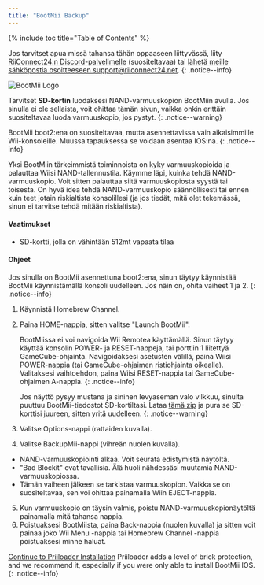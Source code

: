 ```yaml
---
title: "BootMii Backup"
---
```


{% include toc title="Table of Contents" %}

Jos tarvitset apua missä tahansa tähän oppaaseen liittyvässä, liity [RiiConnect24:n Discord-palvelimelle](https://discord.gg/rc24) (suositeltavaa) tai [ lähetä meille sähköpostia osoitteeseen support@riiconnect24.net](mailto:support@riiconnect24.net).
{: .notice--info}

![BootMii Logo](/images/bootmii.png)

Tarvitset **SD-kortin** luodaksesi NAND-varmuuskopion BootMiin avulla. Jos sinulla ei ole sellaista, voit ohittaa tämän sivun, vaikka onkin erittäin suositeltavaa luoda varmuuskopio, jos pystyt.
{: .notice--warning}

BootMii boot2:ena on suositeltavaa, mutta asennettavissa vain aikaisimmille Wii-konsoleille. Muussa tapauksessa se voidaan asentaa IOS:na.
{: .notice--info}

Yksi BootMiin tärkeimmistä toiminnoista on kyky varmuuskopioida ja palauttaa Wiisi NAND-tallennustila. Käymme läpi, kuinka tehdä NAND-varmuuskopio. Voit sitten palauttaa siitä varmuuskopiosta syystä tai toisesta. On hyvä idea tehdä NAND-varmuuskopio säännöllisesti tai ennen kuin teet jotain riskialtista konsolillesi (ja jos tiedät, mitä olet tekemässä, sinun ei tarvitse tehdä mitään riskialtista).

#### Vaatimukset
* SD-kortti, jolla on vähintään 512mt vapaata tilaa

#### Ohjeet
Jos sinulla on BootMii asennettuna boot2:ena, sinun täytyy käynnistää BootMii käynnistämällä konsoli uudelleen. Jos näin on, ohita vaiheet 1 ja 2.
{: .notice--info}
1. Käynnistä Homebrew Channel.
2. Paina HOME-nappia, sitten valitse "Launch BootMii".

    BootMiissa ei voi navigoida Wii Remotea käyttämällä. Sinun täytyy käyttää konsolin POWER- ja RESET-nappeja, tai porttiin 1 liitettyä GameCube-ohjainta. Navigoidaksesi asetusten välillä, paina Wiisi POWER-nappia (tai GameCube-ohjaimen ristiohjainta oikealle). Valitaksesi vaihtoehdon, paina Wiisi RESET-nappia tai GameCube-ohjaimen A-nappia.
    {: .notice--info}


    Jos näyttö pysyy mustana ja sininen levyaseman valo vilkkuu, sinulta puuttuu BootMii-tiedostot SD-kortiltasi. Lataa [tämä zip](https://static.hackmii.com/bootmii_sd_files.zip) ja pura se SD-korttisi juureen, sitten yritä uudelleen.
    {: .notice--warning}

3. Valitse Options-nappi (rattaiden kuvalla).
4. Valitse BackupMii-nappi (vihreän nuolen kuvalla).
- NAND-varmuuskopiointi alkaa. Voit seurata edistymistä näytöltä.
- "Bad Blockit" ovat tavallisia. Älä huoli nähdessäsi muutamia NAND-varmuuskopiossa.
- Tämän vaiheen jälkeen se tarkistaa varmuuskopion. Vaikka se on suositeltavaa, sen voi ohittaa painamalla Wiin EJECT-nappia.
5. Kun varmuuskopio on täysin valmis, poistu NAND-varmuuskopionäytöltä painamalla mitä tahansa nappia.
6. Poistuaksesi BootMiista, paina Back-nappia (nuolen kuvalla) ja sitten voit painaa joko Wii Menu -nappia tai Homebrew Channel -nappia poistuaksesi minne haluat.


<!---
To restore from a NAND backup on your SD card, you can follow these instructions using RestoreMii (the button right next to BackupMii with a red arrow).
{: .notice--info}
-->

[Continue to Priiloader Installation](priiloader) Priiloader adds a level of brick protection, and we recommend it, especially if you were only able to install BootMii IOS.
{: .notice--info}
